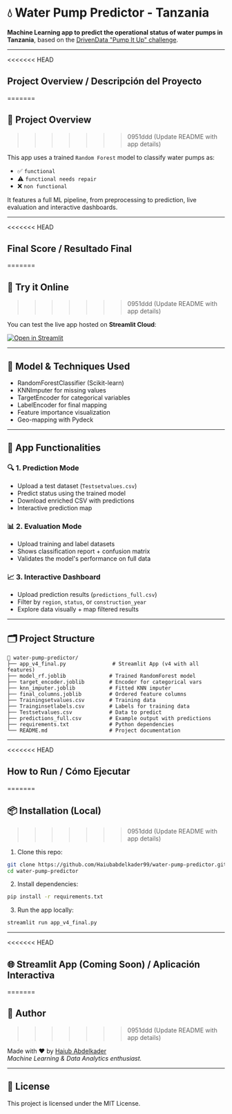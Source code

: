 
# 💧 Water Pump Predictor - Tanzania

**Machine Learning app to predict the operational status of water pumps in Tanzania**, based on the [DrivenData "Pump It Up" challenge](https://www.drivendata.org/competitions/7/pump-it-up-data-mining-the-water-table/).

---

<<<<<<< HEAD
##  Project Overview / Descripción del Proyecto
=======
## 📌 Project Overview
>>>>>>> 0951ddd (Update README with app details)

This app uses a trained `Random Forest` model to classify water pumps as:

- ✅ `functional`
- ⚠️ `functional needs repair`
- ❌ `non functional`

It features a full ML pipeline, from preprocessing to prediction, live evaluation and interactive dashboards.

---

<<<<<<< HEAD
##  Final Score / Resultado Final
=======
## 🚀 Try it Online
>>>>>>> 0951ddd (Update README with app details)

You can test the live app hosted on **Streamlit Cloud**:

[![Open in Streamlit](https://static.streamlit.io/badges/streamlit_badge_black_white.svg)](https://water-pump-predictor.streamlit.app)

---

## 🧠 Model & Techniques Used

- RandomForestClassifier (Scikit-learn)
- KNNImputer for missing values
- TargetEncoder for categorical variables
- LabelEncoder for final mapping
- Feature importance visualization
- Geo-mapping with Pydeck

---

## 🧭 App Functionalities

### 🔍 1. Prediction Mode

- Upload a test dataset (`Testsetvalues.csv`)
- Predict status using the trained model
- Download enriched CSV with predictions
- Interactive prediction map

### 📊 2. Evaluation Mode

- Upload training and label datasets
- Shows classification report + confusion matrix
- Validates the model's performance on full data

### 📈 3. Interactive Dashboard

- Upload prediction results (`predictions_full.csv`)
- Filter by `region`, `status`, or `construction_year`
- Explore data visually + map filtered results

---

## 🗂️ Project Structure

```
📁 water-pump-predictor/
├── app_v4_final.py               # Streamlit App (v4 with all features)
├── model_rf.joblib              # Trained RandomForest model
├── target_encoder.joblib        # Encoder for categorical vars
├── knn_imputer.joblib           # Fitted KNN imputer
├── final_columns.joblib         # Ordered feature columns
├── Trainingsetvalues.csv        # Training data
├── Trainginsetlabels.csv        # Labels for training data
├── Testsetvalues.csv            # Data to predict
├── predictions_full.csv         # Example output with predictions
├── requirements.txt             # Python dependencies
└── README.md                    # Project documentation
```

---

<<<<<<< HEAD
##  How to Run / Cómo Ejecutar
=======
## 📦 Installation (Local)
>>>>>>> 0951ddd (Update README with app details)

1. Clone this repo:
```bash
git clone https://github.com/Haiubabdelkader99/water-pump-predictor.git
cd water-pump-predictor
```

2. Install dependencies:
```bash
pip install -r requirements.txt
```

3. Run the app locally:
```bash
streamlit run app_v4_final.py
```

---

<<<<<<< HEAD
## 🌐 Streamlit App (Coming Soon) / Aplicación Interactiva
=======
## 👤 Author
>>>>>>> 0951ddd (Update README with app details)

Made with ❤️ by [Haiub Abdelkader](https://linkedin.com/in/haiubabdelkader)  
_Machine Learning & Data Analytics enthusiast._

---

## 📜 License

This project is licensed under the MIT License.
